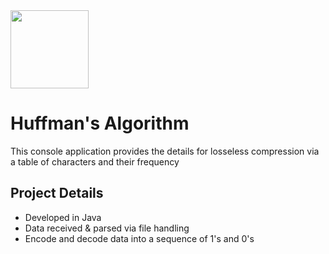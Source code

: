 <image src="https://cdn.freelogovectors.net/svg05/java-logo.svg" height="125">

# Huffman's Algorithm

This console application provides the details for losseless compression via a table of characters and their frequency

## Project Details

- Developed in Java
- Data received & parsed via file handling
- Encode and decode data into a sequence of 1's and 0's
